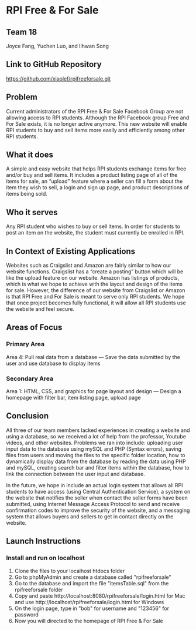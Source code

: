 # RPI Free & For Sale

## Team 18
Joyce Fang, Yuchen Luo, and Ilhwan Song

## Link to GitHub Repository
https://github.com/xiaolef/rpifreeforsale.git

## Problem
Current administrators of the RPI Free & For Sale Facebook Group are not allowing access to RPI students. Although the RPI Facebook group Free and For Sale exists, it is no longer active anymore. This new website will enable RPI students to buy and sell items more easily and efficiently among other RPI students.

## What it does
A simple and easy website that helps RPI students exchange items for free and/or buy and sell items. It includes a product listing page of all of the items for sale, an “upload” feature where a seller can fill a form about the item they wish to sell, a login and sign up page, and product descriptions of items being sold.

## Who it serves
Any RPI student who wishes to buy or sell items. In order for students to post an item on the website, the student must currently be enrolled in RPI.

## In Context of Existing Applications
Websites such as Craigslist and Amazon are fairly similar to how our website functions. Craigslist has a “create a posting” button which will be like the upload feature on our website. Amazon has listings of products, which is what we hope to achieve with the layout and design of the items for sale. However, the difference of our website from Craigslist or Amazon is that RPI Free and For Sale is meant to serve only RPI students. We hope that once project becomes fully functional, it will allow all RPI students use the website and feel secure.

## Areas of Focus
### Primary Area
Area 4: Pull real data from a database — Save the data submitted by the user and use database to display items
### Secondary Area
Area 1: HTML, CSS, and graphics for page layout and design — Design a homepage with filter bar, item listing page, upload page

## Conclusion
All three of our team members lacked experiences in creating a website and using a database, so we received a lot of help from the professor, Youtube videos, and other websites. Problems we ran into include: uploading user input data to the database using mySQL and PHP (Syntax errors), saving files from users and moving the files to the specific folder location, how to dynamically display data from the database by reading the data using PHP and mySQL, creating search bar and filter items within the database, how to link the connection between the user input and database. 

In the future, we hope in include an actual login system that allows all RPI students to have access (using Central Authentication Service), a system on the website that notifies the seller when contact the seller forms have been submitted, using Internet Message Access Protocol to send and receive confirmation codes to improve the security of the website, and a messaging system that allows buyers and sellers to get in contact directly on the website.

## Launch Instructions

### Install and run on localhost
1. Clone the files to your localhost htdocs folder
2. Go to phpMyAdmin and create a database called "rpifreeforsale"
3. Go to the database and import the file "itemsTable.sql" from the rpifreeforsale folder
4. Copy and paste http://localhost:8080/rpifreeforsale/login.html for Mac and use http://localhost/rpifreeforsale/login.html for Windows
5. On the login page, type in "bob" for username and "123456" for password
6. Now you will directed to the homepage of RPI Free & For Sale
